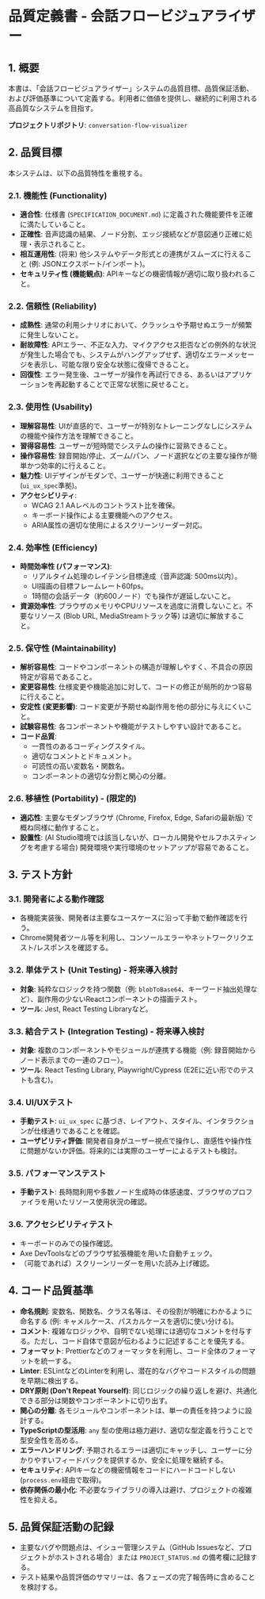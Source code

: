# 品質定義書 - 会話フロービジュアライザー

## 1. 概要
本書は、「会話フロービジュアライザー」システムの品質目標、品質保証活動、および評価基準について定義する。利用者に価値を提供し、継続的に利用される高品質なシステムを目指す。

**プロジェクトリポジトリ**: `conversation-flow-visualizer`

## 2. 品質目標

本システムは、以下の品質特性を重視する。

### 2.1. 機能性 (Functionality)
*   **適合性**: 仕様書 (`SPECIFICATION_DOCUMENT.md`) に定義された機能要件を正確に満たしていること。
*   **正確性**: 音声認識の結果、ノード分割、エッジ接続などが意図通り正確に処理・表示されること。
*   **相互運用性**: (将来) 他システムやデータ形式との連携がスムーズに行えること (例: JSONエクスポート/インポート)。
*   **セキュリティ性 (機能観点)**: APIキーなどの機密情報が適切に取り扱われること。

### 2.2. 信頼性 (Reliability)
*   **成熟性**: 通常の利用シナリオにおいて、クラッシュや予期せぬエラーが頻繁に発生しないこと。
*   **耐故障性**: APIエラー、不正な入力、マイクアクセス拒否などの例外的な状況が発生した場合でも、システムがハングアップせず、適切なエラーメッセージを表示し、可能な限り安全な状態に復帰できること。
*   **回復性**: エラー発生後、ユーザーが操作を再試行できる、あるいはアプリケーションを再起動することで正常な状態に戻せること。

### 2.3. 使用性 (Usability)
*   **理解容易性**: UIが直感的で、ユーザーが特別なトレーニングなしにシステムの機能や操作方法を理解できること。
*   **習得容易性**: ユーザーが短時間でシステムの操作に習熟できること。
*   **操作容易性**: 録音開始/停止、ズーム/パン、ノード選択などの主要な操作が簡単かつ効率的に行えること。
*   **魅力性**: UIデザインがモダンで、ユーザーが快適に利用できること (`ui_ux_spec`準拠)。
*   **アクセシビリティ**:
    *   WCAG 2.1 AAレベルのコントラスト比を確保。
    *   キーボード操作による主要機能へのアクセス。
    *   ARIA属性の適切な使用によるスクリーンリーダー対応。

### 2.4. 効率性 (Efficiency)
*   **時間効率性 (パフォーマンス)**:
    *   リアルタイム処理のレイテンシ目標達成（音声認識: 500ms以内）。
    *   UI描画の目標フレームレート60fps。
    *   1時間の会話データ（約600ノード）でも操作が遅延しないこと。
*   **資源効率性**: ブラウザのメモリやCPUリソースを過度に消費しないこと。不要なリソース (Blob URL, MediaStreamトラック等) は適切に解放すること。

### 2.5. 保守性 (Maintainability)
*   **解析容易性**: コードやコンポーネントの構造が理解しやすく、不具合の原因特定が容易であること。
*   **変更容易性**: 仕様変更や機能追加に対して、コードの修正が局所的かつ容易に行えること。
*   **安定性 (変更影響)**: コード変更が予期せぬ副作用を他の部分に与えにくいこと。
*   **試験容易性**: 各コンポーネントや機能がテストしやすい設計であること。
*   **コード品質**:
    *   一貫性のあるコーディングスタイル。
    *   適切なコメントとドキュメント。
    *   可読性の高い変数名・関数名。
    *   コンポーネントの適切な分割と関心の分離。

### 2.6. 移植性 (Portability) - (限定的)
*   **適応性**: 主要なモダンブラウザ (Chrome, Firefox, Edge, Safariの最新版) で概ね同様に動作すること。
*   **設置性**: (AI Studio環境では該当しないが、ローカル開発やセルフホスティングを考慮する場合) 開発環境や実行環境のセットアップが容易であること。

## 3. テスト方針

### 3.1. 開発者による動作確認
*   各機能実装後、開発者は主要なユースケースに沿って手動で動作確認を行う。
*   Chrome開発者ツール等を利用し、コンソールエラーやネットワークリクエスト/レスポンスを確認する。

### 3.2. 単体テスト (Unit Testing) - 将来導入検討
*   **対象**: 純粋なロジックを持つ関数（例: `blobToBase64`、キーワード抽出処理など）、副作用の少ないReactコンポーネントの描画テスト。
*   **ツール**: Jest, React Testing Libraryなど。

### 3.3. 結合テスト (Integration Testing) - 将来導入検討
*   **対象**: 複数のコンポーネントやモジュールが連携する機能（例: 録音開始からノード表示までの一連のフロー）。
*   **ツール**: React Testing Library, Playwright/Cypress (E2Eに近い形でのテストも含む)。

### 3.4. UI/UXテスト
*   **手動テスト**: `ui_ux_spec` に基づき、レイアウト、スタイル、インタラクションが仕様通りであることを確認。
*   **ユーザビリティ評価**: 開発者自身がユーザー視点で操作し、直感性や操作性に問題がないか評価。将来的には実際のユーザーによるテストも検討。

### 3.5. パフォーマンステスト
*   **手動テスト**: 長時間利用や多数ノード生成時の体感速度、ブラウザのプロファイラを用いたリソース使用状況の確認。

### 3.6. アクセシビリティテスト
*   キーボードのみでの操作確認。
*   Axe DevToolsなどのブラウザ拡張機能を用いた自動チェック。
*   （可能であれば）スクリーンリーダーを用いた読み上げ確認。

## 4. コード品質基準

*   **命名規則**: 変数名、関数名、クラス名等は、その役割が明確にわかるように命名する (例: キャメルケース、パスカルケースを適切に使い分ける)。
*   **コメント**: 複雑なロジックや、自明でない処理には適切なコメントを付与する。ただし、コード自体で意図が伝わるように記述することを優先する。
*   **フォーマット**: Prettierなどのフォーマッタを利用し、コード全体のフォーマットを統一する。
*   **Linter**: ESLintなどのLinterを利用し、潜在的なバグやコードスタイルの問題を早期に検出する。
*   **DRY原則 (Don't Repeat Yourself)**: 同じロジックの繰り返しを避け、共通化できる部分は関数やコンポーネントに切り出す。
*   **関心の分離**: 各モジュールやコンポーネントは、単一の責任を持つように設計する。
*   **TypeScriptの型活用**: `any` 型の使用は極力避け、適切な型定義を行うことで型安全性を高める。
*   **エラーハンドリング**: 予期されるエラーは適切にキャッチし、ユーザーに分かりやすいフィードバックを提供するか、安全に処理を継続する。
*   **セキュリティ**: APIキーなどの機密情報をコードにハードコードしない (`process.env`経由で取得)。
*   **依存関係の最小化**: 不必要なライブラリの導入は避け、プロジェクトの複雑性を抑える。

## 5. 品質保証活動の記録
*   主要なバグや問題点は、イシュー管理システム（GitHub Issuesなど、プロジェクトがホストされる場合）または `PROJECT_STATUS.md` の備考欄に記録する。
*   テスト結果や品質評価のサマリーは、各フェーズの完了報告時に含めることを検討する。